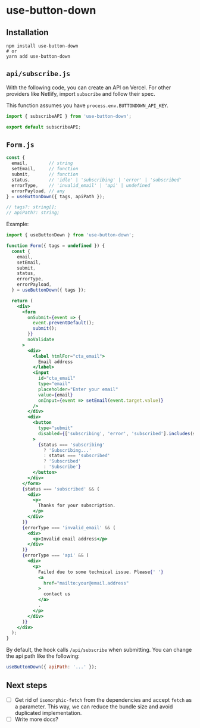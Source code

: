 # use-button-down

## Installation

```
npm install use-button-down
# or
yarn add use-button-down
```

## `api/subscribe.js`

With the following code, you can create an API on Vercel. For other providers like Netlify, import `subscribe` and follow their spec.

This function assumes you have `process.env.BUTTONDOWN_API_KEY`.

```js
import { subscribeAPI } from 'use-button-down';

export default subscribeAPI;
```

## `Form.js`

```js
const {
  email,        // string
  setEmail,     // function
  submit,       // function
  status,       // 'idle' | 'subscribing' | 'error' | 'subscribed'
  errorType,    // 'invalid_email' | 'api' | undefined
  errorPayload, // any
} = useButtonDown({ tags, apiPath });

// tags?: string[];
// apiPath?: string;
```

Example:
```jsx
import { useButtonDown } from 'use-button-down';

function Form({ tags = undefined }) {
  const {
    email,
    setEmail,
    submit,
    status,
    errorType,
    errorPayload,
  } = useButtonDown({ tags });

  return (
    <div>
      <form
        onSubmit={event => {
          event.preventDefault();
          submit();
        }}
        noValidate
      >
        <div>
          <label htmlFor="cta_email">
            Email address
          </label>
          <input
            id="cta_email"
            type="email"
            placeholder="Enter your email"
            value={email}
            onInput={event => setEmail(event.target.value)}
          />
        </div>
        <div>
          <button
            type="submit"
            disabled={['subscribing', 'error', 'subscribed'].includes(status)}
          >
            {status === 'subscribing'
              ? 'Subscribing...'
              : status === 'subscribed'
              ? 'Subscribed'
              : 'Subscribe'}
          </button>
        </div>
      </form>
      {status === 'subscribed' && (
        <div>
          <p>
            Thanks for your subscription.
          </p>
        </div>
      )}
      {errorType === 'invalid_email' && (
        <div>
          <p>Invalid email address</p>
        </div>
      )}
      {errorType === 'api' && (
        <div>
          <p>
            Failed due to some technical issue. Please{' '}
            <a
              href="mailto:your@email.address"
            >
              contact us
            </a>
            .
          </p>
        </div>
      )}
    </div>
  );
}
```

By default, the hook calls `/api/subscribe` when submitting. You can change the api path like the following:

```js
useButtonDown({ apiPath: '...' });
```

## Next steps

- [ ] Get rid of `isomorphic-fetch` from the dependencies and accept `fetch` as a parameter. This way, we can reduce the bundle size and avoid duplicated implementation.
- [ ] Write more docs?
